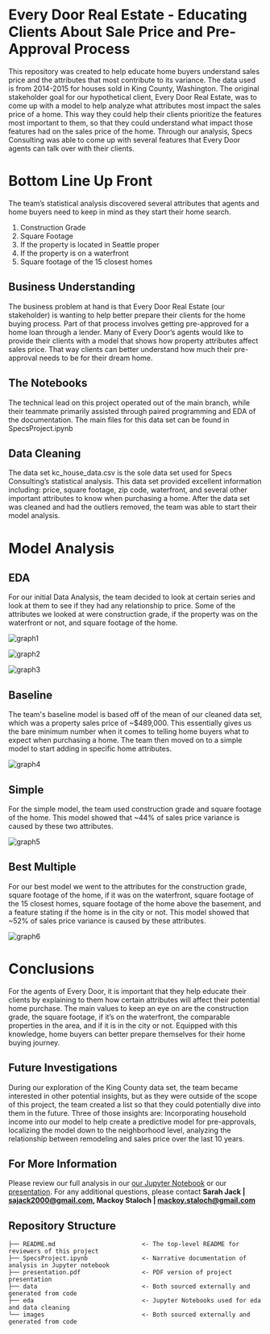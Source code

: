 # Every Door Real Estate - Educating Clients About Sale Price and Pre-Approval Process
This repository was created to help educate home buyers understand sales price and the attributes that most contribute to its variance. The data used is from 2014-2015 for houses sold in King County, Washington. The original stakeholder goal for our hypothetical client, Every Door Real Estate, was to come up with a model to help analyze what attributes most impact the sales price of a home. This way they could help their clients prioritize the features most important to them, so that they could understand what impact those features had on the sales price of the home. Through our analysis, Specs Consulting was able to come up with several features that Every Door agents can talk over with their clients.

# Bottom Line Up Front
The team’s statistical analysis discovered several attributes that agents and home buyers need to keep in mind as they start their home search.
 1. Construction Grade
 2. Square Footage
 3. If the property is located in Seattle proper
 4. If the property is on a waterfront
 5. Square footage of the 15 closest homes

## Business Understanding
The business problem at hand is that Every Door Real Estate (our stakeholder) is wanting to help better prepare their clients for the home buying process. Part of that process involves getting pre-approved for a home loan through a lender. Many of Every Door’s agents would like to provide their clients with a model that shows how property attributes affect sales price. That way clients can better understand how much their pre-approval needs to be for their dream home. 

## The Notebooks
The technical lead on this project operated out of the main branch, while their teammate primarily assisted through paired programming and EDA of the documentation. The main files for this data set can be found in SpecsProject.ipynb

## Data Cleaning
The data set kc_house_data.csv is the sole data set used for Specs Consulting’s statistical analysis. This data set provided excellent information including: price, square footage, zip code, waterfront, and several other important attributes to know when purchasing a home. After the data set was cleaned and had the outliers removed, the team was able to start their model analysis.

# Model Analysis
## EDA
For our initial Data Analysis, the team decided to look at certain series and look at them to see if they had any relationship to price. Some of the attributes we looked at were construction grade, if the property was on the waterfront or not, and square footage of the home.

![graph1](./images/graph1.PNG)

![graph2](./images/graph2.PNG)

![graph3](./images/graph3.PNG)

## Baseline
The team's baseline model is based off of the mean of our cleaned data set, which was a property sales price of ~$489,000. This essentially gives us the bare minimum number when it comes to telling home buyers what to expect when purchasing a home. The team then moved on to a simple model to start adding in specific home attributes.

![graph4](./images/dummy_model.PNG)

## Simple
For the simple model, the team used construction grade and square footage of the home. This model showed that ~44% of sales price variance is caused by these two attributes.

![graph5](./images/model_6.PNG)

## Best Multiple
For our best model we went to the attributes for the construction grade, square footage of the home, if it was on the waterfront, square footage of the 15 closest homes, square footage of the home above the basement, and a feature stating if the home is in the city or not. This model showed that ~52% of sales price variance is caused by these attributes.

![graph6](./images/model_best.PNG)

# Conclusions
For the agents of Every Door, it is important that they help educate their clients by explaining to them how certain attributes will affect their potential home purchase. The main values to keep an eye on are the construction grade, the square footage, if it’s on the waterfront, the comparable properties in the area, and if it is in the city or not. Equipped with this knowledge, home buyers can better prepare themselves for their home buying journey.

## Future Investigations
During our exploration of the King County data set, the team became interested in other potential insights, but as they were outside of the scope of this project, the team created a list so that they could potentially dive into them in the future. Three of those insights are: Incorporating household income into our model to help create a predictive model for pre-approvals, localizing the model down to the neighborhood level, analyzing the relationship between remodeling and sales price over the last 10 years.

## For More Information
Please review our full analysis in our [our Jupyter Notebook](./SpecsProject.ipynb) or our [presentation](./presentation.pdf).
For any additional questions, please contact **Sarah Jack | sajack2000@gmail.com, Mackoy Staloch | mackoy.staloch@gmail.com**

## Repository Structure
```
├── README.md                        <- The top-level README for reviewers of this project
├── SpecsProject.ipynb               <- Narrative documentation of analysis in Jupyter notebook
├── presentation.pdf                 <- PDF version of project presentation
├── data                             <- Both sourced externally and generated from code
├── eda                              <- Jupyter Notebooks used for eda and data cleaning
└── images                           <- Both sourced externally and generated from code
```
